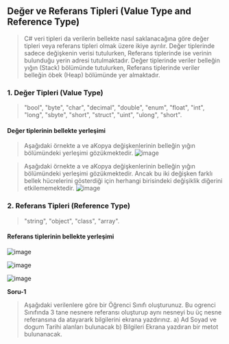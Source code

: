## Değer ve Referans Tipleri (Value Type and Reference Type) ##
>  C# veri tipleri da verilerin bellekte nasıl saklanacağına göre değer tipleri veya referans tipleri olmak üzere ikiye ayrılır.
>  Değer tiplerinde sadece  değişkenin verisi tutulurken, Referans tiplerinde ise  verinin  bulunduğu yerin adresi tutulmaktadır.
>  Değer tiplerinde veriler belleğin yığın (Stack) bölümünde tutulurken, Referans tiplerinde veriler belleğin öbek (Heap) bölümünde yer almaktadır.

### 1. Değer Tipleri (Value Type) ###

> "bool", "byte", "char", "decimal", "double", "enum", "float", "int", "long", "sbyte", "short", "struct", "uint", "ulong", "short".

#### Değer tiplerinin bellekte yerleşimi ####
> Aşağıdaki örnekte a ve aKopya değişkenlerinin belleğin yığın bölümündeki yerleşimi gözükmektedir.
![image](https://user-images.githubusercontent.com/28144917/142982944-01a5bcde-ca89-4b7f-b770-3a9509963d6f.png)

> Aşağıdaki örnekte a ve aKopya değişkenlerinin belleğin yığın bölümündeki yerleşimi gözükmektedir. Ancak bu iki değişken farklı bellek hücrelerini gösterdiği için herhangi birisindeki değişiklik diğerini etkilememektedir.
![image](https://user-images.githubusercontent.com/28144917/142983245-f1b2b212-c7d4-4e96-a7f5-765a906cea1b.png)


### 2. Referans Tipleri (Reference Type) ###

>  "string", "object", "class",  "array".

#### Referans tiplerinin bellekte yerleşimi ####

![image](https://user-images.githubusercontent.com/28144917/142981838-565fef99-894b-4b87-8ad5-4fee1ef22310.png)

![image](https://user-images.githubusercontent.com/28144917/142982203-62079f19-7a0f-4b3e-b9f3-b546757244e1.png)

![image](https://user-images.githubusercontent.com/28144917/142982345-33cae51a-ae10-419e-8f61-32f7a74e4e0c.png)


**Soru-1**

> Aşağıdaki verilenlere göre bir Öğrenci Sınıfı oluşturunuz. Bu ogrenci Sınıfında 3 tane nesnere referansı oluşturup aynı nesneyi bu üç nesne referansına da atayarark bilgilerini ekrana yazdırınız.
a) Ad Soyad ve dogum Tarihi alanları bulunacak
b) Bilgileri Ekrana yazdıran bir metot  bulunanacak.
